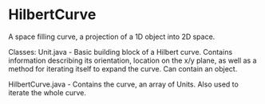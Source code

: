 # HilbertCurve
A space filling curve, a projection of a 1D object into 2D space.

Classes:
  Unit.java - Basic building block of a Hilbert curve. Contains information describing its orientation, location on the x/y plane, as well as a method for iterating itself to expand the curve. Can contain an object.

  HilbertCurve.java - Contains the curve, an array of Units. Also used to iterate the whole curve.
